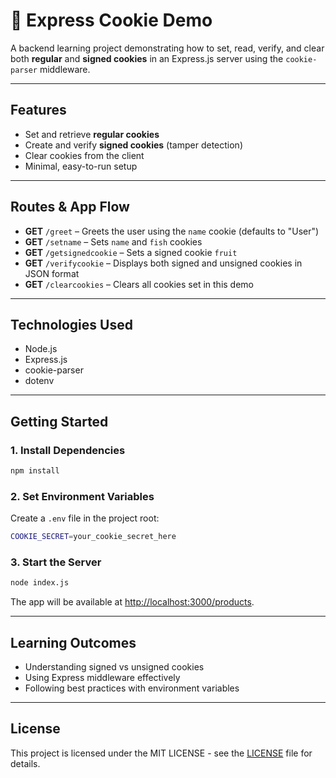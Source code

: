 # 🍪 Express Cookie Demo

A backend learning project demonstrating how to set, read, verify, and clear both **regular** and **signed cookies** in an Express.js server using the `cookie-parser` middleware.

---

## Features

- Set and retrieve **regular cookies**
- Create and verify **signed cookies** (tamper detection)
- Clear cookies from the client
- Minimal, easy-to-run setup

---

## Routes & App Flow

- **GET** `/greet` – Greets the user using the `name` cookie (defaults to "User")
- **GET** `/setname` – Sets `name` and `fish` cookies
- **GET** `/getsignedcookie` – Sets a signed cookie `fruit`
- **GET** `/verifycookie` – Displays both signed and unsigned cookies in JSON format
- **GET** `/clearcookies` – Clears all cookies set in this demo

---

## Technologies Used

- Node.js
- Express.js
- cookie-parser
- dotenv

---

## Getting Started

### 1. Install Dependencies
```bash
npm install
```

### 2. Set Environment Variables
Create a `.env` file in the project root:
```bash
COOKIE_SECRET=your_cookie_secret_here
```

### 3. Start the Server
```bash
node index.js
```
The app will be available at [http://localhost:3000/products](http://localhost:3000/products).

---

## Learning Outcomes

- Understanding signed vs unsigned cookies
- Using Express middleware effectively
- Following best practices with environment variables

---

## License

This project is licensed under the MIT LICENSE - see the [LICENSE](LICENSE) file for details.

